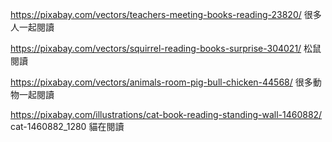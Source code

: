 
https://pixabay.com/vectors/teachers-meeting-books-reading-23820/
很多人一起閱讀

https://pixabay.com/vectors/squirrel-reading-books-surprise-304021/
松鼠閱讀

https://pixabay.com/vectors/animals-room-pig-bull-chicken-44568/
很多動物一起閱讀

https://pixabay.com/illustrations/cat-book-reading-standing-wall-1460882/
cat-1460882_1280
貓在閱讀
